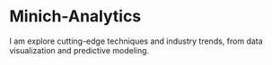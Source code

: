 # Minich-Analytics
I am explore cutting-edge techniques and industry trends, from data visualization and predictive modeling.
